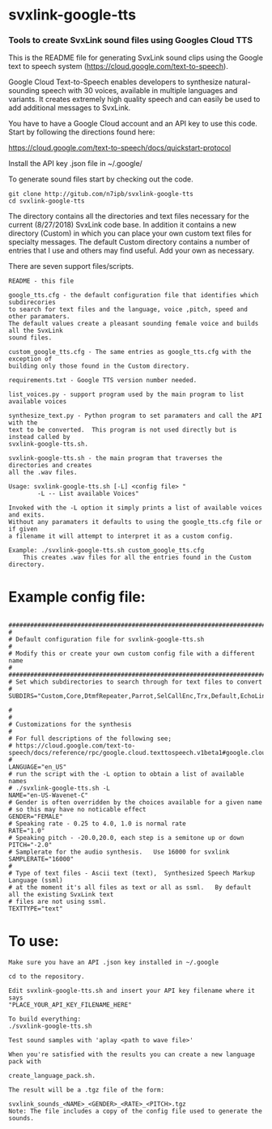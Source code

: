 # svxlink-google-tts
### Tools to create SvxLink sound files using Googles Cloud TTS


This is the README file for generating SvxLink sound clips using the Google
text to speech system (https://cloud.google.com/text-to-speech). 

Google Cloud Text-to-Speech enables developers to synthesize natural-sounding 
speech with 30 voices, available in multiple languages and variants. It creates
extremely high quality speech and can easily be used to add additional messages 
to SvxLink.

You have to have a Google Cloud account and an API key to use this code.  Start
by following the directions found here:

https://cloud.google.com/text-to-speech/docs/quickstart-protocol

Install the API key .json file in ~/.google/<your key filename.json>

To generate sound files start by checking out the code.

    git clone http://gitub.com/n7ipb/svxlink-google-tts
    cd svxlink-google-tts

The directory contains all the directories and text files necessary for the current 
(8/27/2018) SvxLink code base.  In addition it contains a new directory (Custom) in
which you can place your own custom text files for specialty messages.   The default 
Custom directory contains a number of entries that I use and others may find useful.
Add your own as necessary.

There are seven support files/scripts.

    README - this file
    
    google_tts.cfg - the default configuration file that identifies which subdirecories
    to search for text files and the language, voice ,pitch, speed and other paramaters.  
    The default values create a pleasant sounding female voice and builds all the SvxLink 
    sound files.
    
    custom_google_tts.cfg - The same entries as google_tts.cfg with the exception of
    building only those found in the Custom directory.
    
    requirements.txt - Google TTS version number needed.
    
    list_voices.py - support program used by the main program to list available voices
    
    synthesize_text.py - Python program to set paramaters and call the API with the
    text to be converted.  This program is not used directly but is instead called by
    svxlink-google-tts.sh.

    svxlink-google-tts.sh - the main program that traverses the directories and creates 
    all the .wav files. 

    Usage: svxlink-google-tts.sh [-L] <config file> "
            -L -- List available Voices"

    Invoked with the -L option it simply prints a list of available voices and exits.
    Without any paramaters it defaults to using the google_tts.cfg file or if given 
    a filename it will attempt to interpret it as a custom config.
    
    Example: ./svxlink-google-tts.sh custom_google_tts.cfg
        This creates .wav files for all the entries found in the Custom directory.
        

# Example config file:

```

###############################################################################
#
# Default configuration file for svxlink-google-tts.sh 
#
# Modify this or create your own custom config file with a different name
#
###############################################################################
# Set which subdirectories to search through for text files to convert
# 
SUBDIRS="Custom,Core,DtmfRepeater,Parrot,SelCallEnc,Trx,Default,EchoLink,Frn,Help,MetarInfo,PropagationMonitor,TclVoiceMail"

#
#
# Customizations for the synthesis
#
# For full descriptions of the following see;
# https://cloud.google.com/text-to-speech/docs/reference/rpc/google.cloud.texttospeech.v1beta1#google.cloud.texttospeech.v1beta1.TextToSpeech.SynthesizeSpeech
# 
LANGUAGE="en_US"
# run the script with the -L option to obtain a list of available names
# ./svxlink-google-tts.sh -L
NAME="en-US-Wavenet-C"
# Gender is often overridden by the choices available for a given name
# so this may have no noticable effect
GENDER="FEMALE"
# Speaking rate - 0.25 to 4.0, 1.0 is normal rate
RATE="1.0"
# Speaking pitch - -20.0,20.0, each step is a semitone up or down
PITCH="-2.0"
# Samplerate for the audio synthesis.   Use 16000 for svxlink
SAMPLERATE="16000"
#
# Type of text files - Ascii text (text),  Synthesized Speech Markup Language (ssml)
# at the moment it's all files as text or all as ssml.   By default all the existing SvxLink text 
# files are not using ssml.
TEXTTYPE="text"

```

# To use:
    Make sure you have an API .json key installed in ~/.google
    
    cd to the repository.
    
    Edit svxlink-google-tts.sh and insert your API key filename where it says
    "PLACE_YOUR_API_KEY_FILENAME_HERE"
    
    To build everything:
    ./svxlink-google-tts.sh
    
    Test sound samples with 'aplay <path to wave file>'
    
    When you're satisfied with the results you can create a new language pack with
    
    create_language_pack.sh.  
    
    The result will be a .tgz file of the form:
   ``` 
   svxlink_sounds_<NAME>_<GENDER>_<RATE>_<PITCH>.tgz
   Note: The file includes a copy of the config file used to generate the sounds.
   ```
